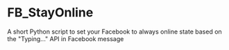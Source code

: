 # FB_StayOnline
A short Python script to set your Facebook to always online state based on the "Typing..." API in Facebook message
